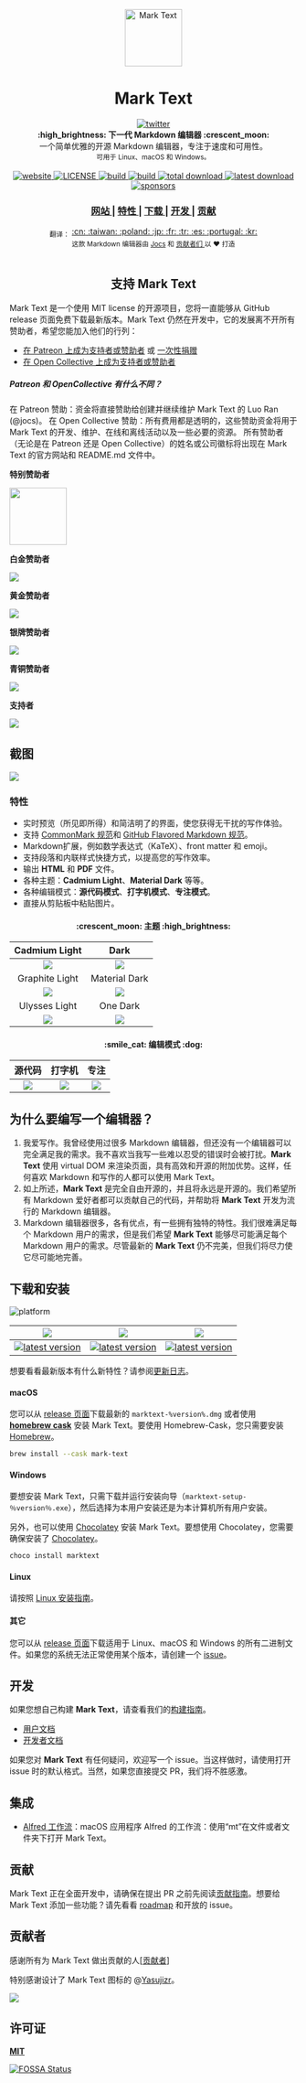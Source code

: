 <p align="center"><img src="../../static/logo-small.png" alt="Mark Text" width="100" height="100"></p>

<h1 align="center">Mark Text</h1>

<div align="center">
  <a href="https://twitter.com/intent/tweet?via=marktextme&url=https://github.com/marktext/marktext/&text=What%20do%20you%20want%20to%20say%20to%20app?&hashtags=happyMarkText">
    <img src="https://img.shields.io/twitter/url/https/github.com/marktext/marktext.svg?style=for-the-badge" alt="twitter">
  </a>
</div>
<div align="center">
  <strong>:high_brightness: 下一代 Markdown 编辑器 :crescent_moon:</strong><br>
  一个简单优雅的开源 Markdown 编辑器，专注于速度和可用性。<br>
  <sub>可用于 Linux、macOS 和 Windows。</sub>
</div>

<br>

<div align="center">
  <!-- Version -->
  <a href="https://marktext.github.io/website">
    <img src="https://badge.fury.io/gh/jocs%2Fmarktext.svg" alt="website">
  </a>
  <!-- License -->
  <a href="LICENSE">
    <img src="https://img.shields.io/github/license/marktext/marktext.svg" alt="LICENSE">
  </a>
  <!-- Build Status -->
  <a href="https://travis-ci.org/marktext/marktext/">
    <img src="https://travis-ci.org/marktext/marktext.svg?branch=master" alt="build">
  </a>
  <a href="https://ci.appveyor.com/project/marktext/marktext/branch/master">
    <img src="https://ci.appveyor.com/api/projects/status/l4gxgydj0i95hmxg/branch/master?svg=true" alt="build">
  </a>
  <!-- Downloads total -->
  <a href="https://github.com/marktext/marktext/releases">
    <img src="https://img.shields.io/github/downloads/marktext/marktext/total.svg" alt="total download">
  </a>
  <!-- Downloads latest release -->
  <a href="https://github.com/marktext/marktext/releases/latest">
    <img src="https://img.shields.io/github/downloads/marktext/marktext/v0.16.3/total.svg" alt="latest download">
  </a>
  <!-- sponsors -->
  <a href="https://opencollective.com/marktext">
    <img src="https://opencollective.com/marktext/tiers/silver-sponsors/badge.svg?label=SilverSponsors&color=brightgreen" alt="sponsors">
  </a>
</div>

<div align="center">
  <h3>
    <a href="https://marktext.app">
      网站
    </a>
    <span> | </span>
    <a href="https://github.com/marktext/marktext#features">
      特性
    </a>
    <span> | </span>
    <a href="https://github.com/marktext/marktext#download-and-installation">
      下载
    </a>
    <span> | </span>
    <a href="https://github.com/marktext/marktext#development">
      开发
    </a>
    <span> | </span>
    <a href="https://github.com/marktext/marktext#contribution">
      贡献
    </a>
  </h3>
</div>

<div align="center">
  <sub>翻译：</sub>
  <a href="zh_cn.md#readme">
    <span>:cn:</span>
  </a>
  <a href="zh_tw.md#readme">
    <span>:taiwan:</span>
  </a>
  <a href="pl.md#readme">
    <span>:poland:</span>
  </a>
  <a href="ja.md#readme">
    <span>:jp:</span>
  </a>
  <a href="french.md#readme">
    <span>:fr:</span>
  </a>
  <a href="tr.md#readme">
    <span>:tr:</span>
  </a>
  <a href="spanish.md#readme">
    <span>:es:</span>
  </a>
  <a href="pt.md#readme">
    <span>:portugal:</span>
  </a>
  <a href="ko.md#readme">
    <span>:kr:</span>
  </a>
</div>

<div align="center">
  <sub>这款 Markdown 编辑器由
    <a href="https://github.com/Jocs">Jocs</a> 和
    <a href="https://github.com/marktext/marktext/graphs/contributors">
      贡献者们
    </a>
  以 ❤︎ 打造</sub>
</div>

<br />

<h2 align="center">支持 Mark Text</h2>

Mark Text 是一个使用 MIT license 的开源项目，您将一直能够从 GitHub release 页面免费下载最新版本。Mark Text 仍然在开发中，它的发展离不开所有赞助者，希望您能加入他们的行列：

- [在 Patreon 上成为支持者或赞助者](https://www.patreon.com/ranluo) 或 [一次性捐赠](https://github.com/Jocs/sponsor.me)
- [在 Open Collective 上成为支持者或赞助者](https://opencollective.com/marktext)

##### Patreon 和 OpenCollective 有什么不同？

在 Patreon 赞助：资金将直接赞助给创建并继续维护 Mark Text 的 Luo Ran (@jocs)。
在 Open Collective 赞助：所有费用都是透明的，这些赞助资金将用于 Mark Text 的开发、维护、在线和离线活动以及一些必要的资源。
所有赞助者（无论是在 Patreon 还是 Open Collective）的姓名或公司徽标将出现在 Mark Text 的官方网站和 README.md 文件中。

**特别赞助者**

<a href="https://www.dogedoge.com/">
 <img src="https://www.dogedoge.com/assets/new_logo.min.png" width="100" height="100">
</a>

**白金赞助者**

<a href="https://opencollective.com/marktext#platinum-sponsors">
 <img src="https://opencollective.com/marktext/tiers/platinum-sponsors.svg?avatarHeight=36&width=600">
</a>

**黄金赞助者**

<a href="https://opencollective.com/marktext#platinum-sponsors">
  <img src="https://opencollective.com/marktext/tiers/gold-sponsors.svg?avatarHeight=36&width=600">
</a>

**银牌赞助者**

<a href="https://opencollective.com/marktext#platinum-sponsors">
  <img src="https://opencollective.com/marktext/tiers/silver-sponsors.svg?avatarHeight=36&width=600">
</a>

**青铜赞助者**

<a href="https://opencollective.com/marktext#platinum-sponsors">
  <img src="https://opencollective.com/marktext/tiers/bronze-sponsors.svg?avatarHeight=36&width=600">
</a>

**支持者**

<a href="https://opencollective.com/marktext#backers">
  <img src="https://opencollective.com/marktext/tiers/backer.svg?avatarHeight=36&width=600">
</a>

## 截图

![](../../docs/marktext.png?raw=true)

### 特性

- 实时预览（所见即所得）和简洁明了的界面，使您获得无干扰的写作体验。
- 支持 [CommonMark 规范](https://spec.commonmark.org/0.29/)和 [GitHub Flavored Markdown 规范](https://github.github.com/gfm/)。
- Markdown扩展，例如数学表达式（KaTeX）、front matter 和 emoji。
- 支持段落和内联样式快捷方式，以提高您的写作效率。
- 输出 **HTML** 和 **PDF** 文件。
- 各种主题：**Cadmium Light**、**Material Dark** 等等。
- 各种编辑模式：**源代码模式**、**打字机模式**、**专注模式**。
- 直接从剪贴板中粘贴图片。

<h4 align="center">:crescent_moon: 主题 :high_brightness:</h4>

| Cadmium Light                                     | Dark                                            |
|:-------------------------------------------------:|:-----------------------------------------------:|
| ![](../../docs/themeImages/cadmium-light.png?raw=true)  | ![](../../docs/themeImages/dark.png?raw=true)         |
| Graphite Light                                    | Material Dark                                   |
| ![](../../docs/themeImages/graphite-light.png?raw=true) | ![](../../docs/themeImages/materal-dark.png?raw=true) |
| Ulysses Light                                     | One Dark                                        |
| ![](../../docs/themeImages/ulysses-light.png?raw=true)  | ![](../../docs/themeImages/one-dark.png?raw=true)     |

<h4 align="center">:smile_cat: 编辑模式 :dog:</h4>

| 源代码          | 打字机               | 专注               |
|:--------------------:|:------------------------:|:-------------------:|
| ![](../../docs/source.gif) | ![](../../docs/typewriter.gif) | ![](../../docs/focus.gif) |

## 为什么要编写一个编辑器？

1. 我爱写作。我曾经使用过很多 Markdown 编辑器，但还没有一个编辑器可以完全满足我的需求。我不喜欢当我写一些难以忍受的错误时会被打扰。**Mark Text** 使用 virtual DOM 来渲染页面，具有高效和开源的附加优势。这样，任何喜欢 Markdown 和写作的人都可以使用 Mark Text。
2. 如上所述，**Mark Text** 是完全自由开源的，并且将永远是开源的。我们希望所有 Markdown 爱好者都可以贡献自己的代码，并帮助将 **Mark Text** 开发为流行的 Markdown 编辑器。
3. Markdown 编辑器很多，各有优点，有一些拥有独特的特性。我们很难满足每个 Markdown 用户的需求，但是我们希望 **Mark Text** 能够尽可能满足每个 Markdown 用户的需求。尽管最新的 **Mark Text** 仍不完美，但我们将尽力使它尽可能地完善。

## 下载和安装

![platform](https://img.shields.io/static/v1.svg?label=Platform&message=Linux-64%20|%20macOS-64%20|%20Win-32%20|%20Win-64&style=for-the-badge)

| ![](https://raw.githubusercontent.com/wiki/ryanoasis/nerd-fonts/screenshots/v1.0.x/mac-pass-sm.png)                                                                                                  | ![](https://raw.githubusercontent.com/wiki/ryanoasis/nerd-fonts/screenshots/v1.0.x/windows-pass-sm.png)                                                                                                          | ![](https://raw.githubusercontent.com/wiki/ryanoasis/nerd-fonts/screenshots/v1.0.x/linux-pass-sm.png)                                                                                                                        |
|:----------------------------------------------------------------------------------------------------------------------------------------------------------------------------------------------------:|:----------------------------------------------------------------------------------------------------------------------------------------------------------------------------------------------------------------:|:----------------------------------------------------------------------------------------------------------------------------------------------------------------------------------------------------------------------------:|
| [![latest version](https://img.shields.io/github/downloads/marktext/marktext/latest/marktext.dmg.svg)](https://github.com/marktext/marktext/releases/download/v0.16.3/marktext.dmg) | [![latest version](https://img.shields.io/github/downloads/marktext/marktext/latest/marktext-setup.exe.svg)](https://github.com/marktext/marktext/releases/download/v0.16.3/marktext-setup.exe) | [![latest version](https://img.shields.io/github/downloads/marktext/marktext/latest/marktext-x86_64.AppImage.svg)](https://github.com/marktext/marktext/releases/download/v0.16.3/marktext-x86_64.AppImage) |

想要看看最新版本有什么新特性？请参阅[更新日志](.github/CHANGELOG.md)。

#### macOS

您可以从 [release 页面](https://github.com/marktext/marktext/releases/latest)下载最新的 `marktext-%version%.dmg` 或者使用 [**homebrew cask**](https://github.com/caskroom/homebrew-cask) 安装 Mark Text。要使用 Homebrew-Cask，您只需要安装 [Homebrew](https://brew.sh/)。

```bash
brew install --cask mark-text
```

#### Windows

要想安装 Mark Text，只需下载并运行安装向导（`marktext-setup-％version％.exe`），然后选择为本用户安装还是为本计算机所有用户安装。

另外，也可以使用 [Chocolatey](https://chocolatey.org/) 安装 Mark Text。要想使用 Chocolatey，您需要确保安装了 [Chocolatey](https://chocolatey.org/install)。

```bash
choco install marktext
```

#### Linux

请按照 [Linux 安装指南](../../docs/LINUX.md)。

#### 其它

您可以从 [release 页面](https://github.com/marktext/marktext/releases/latest)下载适用于 Linux、macOS 和 Windows 的所有二进制文件。如果您的系统无法正常使用某个版本，请创建一个 [issue](https://github.com/marktext/marktext/issues)。

## 开发

如果您想自己构建 **Mark Text**，请查看我们的[构建指南](../../docs/dev/BUILD.md)。

- [用户文档](../../docs/README.md)
- [开发者文档](../../docs/dev/README.md)

如果您对 **Mark Text** 有任何疑问，欢迎写一个 issue。当这样做时，请使用打开 issue 时的默认格式。当然，如果您直接提交 PR，我们将不胜感激。

## 集成

- [Alfred 工作流](http://www.packal.org/workflow/mark-text)：macOS 应用程序 Alfred 的工作流：使用“mt”在文件或者文件夹下打开 Mark Text。

## 贡献

Mark Text 正在全面开发中，请确保在提出 PR 之前先阅读[贡献指南](../../CONTRIBUTING.md)。想要给 Mark Text 添加一些功能？请先看看 [roadmap](../../ROADMAP.md) 和开放的 issue。

## 贡献者

感谢所有为 Mark Text 做出贡献的人[[贡献者](https://github.com/marktext/marktext/graphs/contributors)]

特别感谢设计了 Mark Text 图标的 @[Yasujizr](https://github.com/Yasujizr)。

<a href="https://github.com/marktext/marktext/graphs/contributors"><img src="https://opencollective.com/marktext/contributors.svg?width=890" /></a>

## 许可证

[**MIT**](../../LICENSE)

[![FOSSA Status](https://app.fossa.io/api/projects/git%2Bgithub.com%2Fmarktext%2Fmarktext.svg?type=large)](https://app.fossa.io/projects/git%2Bgithub.com%2Fmarktext%2Fmarktext?ref=badge_large)
